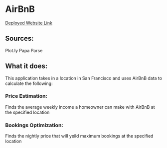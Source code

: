 # AirBnB
[Deployed Website Link](https://jredblue.github.io/AirBnB/) 
## Sources:    
Plot.ly 
Papa Parse  
## What it does:  
This application takes in a location in San Francisco and uses AirBnB data to calculate the following:  
### Price Estimation:    
Finds the average weekly income a homeowner can make with AirBnB at the specified location 
### Bookings Optimization:    
Finds the nightly price that will yeild maximum bookings at the specified location 



